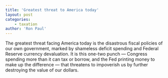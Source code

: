 ```yaml
---
title: 'Greatest threat to America today'
layout: post
categories:
    - taxation
author: 'Ron Paul'
---
```


The greatest threat facing America today is the disastrous fiscal policies of our own government, marked by shameless deficit spending and Federal Reserve currency devaluation. It is this one-two punch — Congress spending more than it can tax or borrow, and the Fed printing money to make up the difference — that threatens to impoverish us by further destroying the value of our dollars.